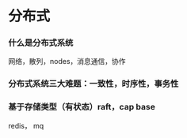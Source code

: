 # 分布式

### 什么是分布式系统

网络，散列，nodes，消息通信，协作

### 分布式系统三大难题：一致性，时序性，事务性

### 基于存储类型（有状态）raft，cap base

redis， mq

